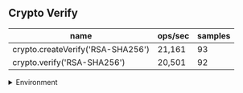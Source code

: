 ## Crypto Verify

|name|ops/sec|samples|
|-|-|-|
|crypto.createVerify('RSA-SHA256')|21,161|93|
|crypto.verify('RSA-SHA256')|20,501|92|


<details>
<summary>Environment</summary>

* __Machine:__ linux x64 | 2 vCPUs | 6.8GB Mem
* __Run:__ Sat Oct 14 2023 01:40:21 GMT+0000 (Coordinated Universal Time)
</details>

<!--
{"environment":{"platform":"linux","arch":"x64","cpus":2,"totalMemory":6.7597503662109375},"benchmarks":[{"name":"crypto.createVerify('RSA-SHA256')","hz":21161.161752944834,"cycles":4,"stats":{"deviation":0.0000010866243224488555,"mean":0.0000472563846765567,"moe":2.208482788089336e-7,"rme":0.4673406150735303,"sem":1.1267769326986408e-7,"variance":1.1807524181374342e-12}},{"name":"crypto.verify('RSA-SHA256')","hz":20500.60583562953,"cycles":3,"stats":{"deviation":0.000004494985092127474,"mean":0.00004877904623979578,"moe":9.185237990266416e-7,"rme":1.8830294354490174,"sem":4.686345913401233e-7,"variance":2.020489097844824e-11}}]}-->
